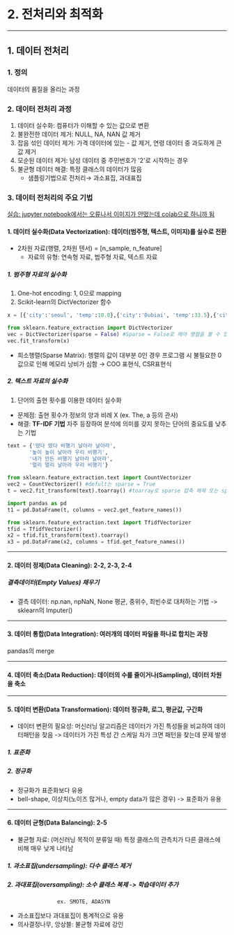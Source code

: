 # 2. 전처리와 최적화
---

## 1. 데이터 전처리
###      1. 정의
데이터의 품질을 올리는 과정
          
###      2. 데이터 전처리 과정
1. 데이터 실수화: 컴퓨터가 이해할 수 있는 값으로 변환
2. 불완전한 데이터 제거: NULL, NA, NAN 값 제거
3. 잡음 섞인 데이터 제거: 가격 데이터에 있는 - 값 제거, 연령 데이터 중 과도하게 큰 값 제거
4. 모순된 데이터 제거: 남성 데이터 중 주민번호가 '2'로 시작하는 경우
5. 불균형 데이터 해결: 특정 클래스의 데이터가 많음
   * 샘플링기법으로 전처리→ 과소표집, 과대표집
                
###      3. 데이터 전처리의 주요 기법
[실습: jupyter notebook에서는 오류나서 이미지가 안떴는데 colab으로 하니까 됨](https://github.com/Sejong-Kaggle-Study-3rd/Shin-minkyung/blob/main/code/%EB%8D%B0%EC%9D%B4%ED%84%B0%EC%A0%84%EC%B2%98%EB%A6%AC%20%EC%8B%A4%EC%8A%B5_%EC%88%98%EC%A0%95.ipynb)
####        1. 데이터 실수화(Data Vectorization): 데이터(범주형, 텍스트, 이미지)를 실수로 전환
* 2차원 자료(행렬, 2차원 텐서) = [n_sample, n_feature]
  * 자료의 유형: 연속형 자료, 범주형 자료, 텍스트 자료

#####            1. 범주형 자료의 실수화
1. One-hot encoding: 1, 0으로 mapping
2. Scikit-learn의 DictVectorizer 함수

```python
x = [{'city':'seoul', 'temp':10.0},{'city':'Dubiai', 'temp':33.5},{'city':'LA','temp':20.0}]

from sklearn.feature_extraction import DictVectorizer
vec = DictVectorizer(sparse = False) #Sparse = False로 해야 행렬을 볼 수 있음
vec.fit_transform(x)
```
* 희소행렬(Sparse Matrix): 헹렬의 값이 대부분 0인 경우
   프로그램 시 불필요한 0값으로 인해 메모리 낭비가 심함 → COO 표현식, CSR표현식

#####            2. 텍스트 자료의 실수화
1. 단어의 출현 횟수를 이용한 데이터 실수화
* 문제점: 출현 횟수가 정보의 양과 비례 X (ex. The, a 등의 관사)
* 해결: __TF-IDF 기법__ 
          자주 등장하여 분석에 의미를 갖지 못하는 단어의 중요도를 낮추는 기법
```python
text = {'떴다 떴다 비행기 날아라 날아라',
       '높이 높이 날아라 우리 비행기',
       '내가 만든 비행기 날아라 날아라',
       '멀리 멀리 날아라 우리 비행기'}

from sklearn.feature_extraction.text import CountVectorizer
vec2 = CountVectorizer() #defult는 sparse = True
t = vec2.fit_transform(text).toarray() #toarray로 sparse 압축 해제 또는 sparse = False로 하면 행렬을 볼 수 있음

import pandas as pd
t1 = pd.DataFrame(t, columns = vec2.get_feature_names())

from sklearn.feature_extraction.text import TfidfVectorizer
tfid = TfidfVectorizer()
x2 = tfid.fit_transform(text).toarray()
x3 = pd.DataFrame(x2, columns = tfid.get_feature_names())
```
---
####        2. 데이터 정제(Data Cleaning): 2-2, 2-3, 2-4
#####            결측데이터(Empty Values) 채우기
* 결측 데이터: np.nan, npNaN, None
평균, 중위수, 최빈수로 대처하는 기법
-> sklearn의 Imputer()

---
####        3. 데이터 통합(Data Integration): 여러개의 데이터 파일을 하나로 합치는 과정
pandas의 merge

---
####        4. 데이터 축소(Data Reduction): 데이터의 수를 줄이거나(Sampling), 데이터 차원을 축소
---
####        5. 데이터 변환(Data Transformation): 데이터 정규화, 로그, 평균값, 구간화
* 데이터 변환의 필요성: 머신러닝 알고리즘은 데이터가 가진 특성들을 비교하여 데이터패턴을 찾음
          -> 데이터가 가진 특성 간 스케일 차가 크면 패턴을 찾는데 문제 발생
#####            1. 표준화
#####            2. 정규화
* 정규화가 표준화보다 유용
* bell-shape, 이상치(노이즈 많거나, empty data가 많은 경우) -> 표준화가 유용

---
####        6. 데이터 균형(Data Balancing): 2-5
* 불균형 자료: (머신러닝 목적이 분류일 때) 특정 클래스의 관측치가 다른 클래스에 비해 매우 낮게 나타남
#####            1. 과소표집(undersampling): 다수 클래스 제거
#####            2. 과대표집(oversampling): 소수 클래스 복제 -> 학습데이터 추가
                    ex. SMOTE, ADASYN
* 과소표집보다 과대표집이 통계적으로 유용
* 의사결정나무, 앙상블: 불균형 자료에 강인
